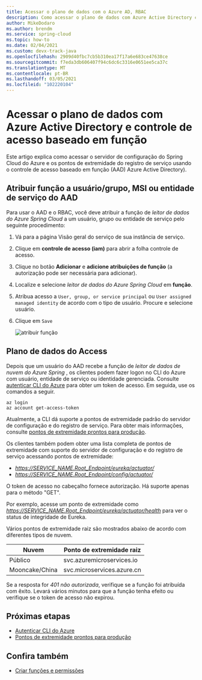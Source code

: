 ```yaml
---
title: Acessar o plano de dados com o Azure AD, RBAC
description: Como acessar o plano de dados com Azure Active Directory controle de acesso baseado em função.
author: MikeDodaro
ms.author: brendm
ms.service: spring-cloud
ms.topic: how-to
ms.date: 02/04/2021
ms.custom: devx-track-java
ms.openlocfilehash: 2909d40fbc7cb5b310ea17f17a6e683ce47638ce
ms.sourcegitcommit: f7eda3db606407f94c6dc6c3316e0651ee5ca37c
ms.translationtype: MT
ms.contentlocale: pt-BR
ms.lasthandoff: 03/05/2021
ms.locfileid: "102220104"
---
```

# <a name="access-the-data-plane-with-azure-active-directory-and-role-based-access-control"></a>Acessar o plano de dados com Azure Active Directory e controle de acesso baseado em função

Este artigo explica como acessar o servidor de configuração do Spring Cloud do Azure e os pontos de extremidade do registro de serviço usando o controle de acesso baseado em função (AAD) Azure Active Directory).

## <a name="assign-role-to-aad-usergroup-msi-or-service-principal"></a>Atribuir função a usuário/grupo, MSI ou entidade de serviço do AAD

Para usar o AAD e o RBAC, você deve atribuir a função de *leitor de dados do Azure Spring Cloud* a um usuário, grupo ou entidade de serviço pelo seguinte procedimento:

1. Vá para a página Visão geral do serviço de sua instância de serviço.

2. Clique em **controle de acesso (iam)** para abrir a folha controle de acesso.

3. Clique no botão **Adicionar** e **adicione atribuições de função** (a autorização pode ser necessária para adicionar).

4. Localize e selecione *leitor de dados do Azure Spring Cloud* em **função**.
5. Atribua acesso a `User, group, or service principal` ou `User assigned managed identity` de acordo com o tipo de usuário. Procure e selecione usuário.  
6. Clique em `Save`

   ![atribuir função](media/access-data-plane-aad-rbac/assign-data-reader-role.png)

## <a name="access-data-plane"></a>Plano de dados do Access

Depois que um usuário do AAD recebe a função de *leitor de dados de nuvem do Azure Spring* , os clientes podem fazer logon no CLI do Azure com usuário, entidade de serviço ou identidade gerenciada.  Consulte [autenticar CLI do Azure](https://docs.microsoft.com/cli/azure/authenticate-azure-cli) para obter um token de acesso.  Em seguida, use os comandos a seguir.

```azurecli
az login
az account get-access-token
```

Atualmente, a CLI dá suporte a pontos de extremidade padrão do servidor de configuração e do registro de serviço. Para obter mais informações, consulte [pontos de extremidade prontos para produção](https://docs.spring.io/spring-boot/docs/current/reference/htmlsingle/#production-ready-endpoints). 

Os clientes também podem obter uma lista completa de pontos de extremidade com suporte do servidor de configuração e do registro de serviço acessando pontos de extremidade:
* *https://SERVICE_NAME.Root_Endpoint/eureka/actuator/*
* *https://SERVICE_NAME.Root_Endpoint/config/actuator/* 

O token de acesso no cabeçalho fornece autorização. Há suporte apenas para o método "GET".

Por exemplo, acesse um ponto de extremidade como *https://SERVICE_NAME.Root_Endpoint/eureka/actuator/health* para ver o status de integridade de Eureka.

Vários pontos de extremidade raiz são mostrados abaixo de acordo com diferentes tipos de nuvem.

| Nuvem          | Ponto de extremidade raiz              |
| -------------- | -------------------------- |
| Público         | svc.azuremicroservices.io  |
| Mooncake/China | svc.microservices.azure.cn |

Se a resposta for *401 não autorizada*, verifique se a função foi atribuída com êxito.  Levará vários minutos para que a função tenha efeito ou verifique se o token de acesso não expirou.

## <a name="next-steps"></a>Próximas etapas
* [Autenticar CLI do Azure](https://docs.microsoft.com/cli/azure/authenticate-azure-cli)
* [Pontos de extremidade prontos para produção](https://docs.spring.io/spring-boot/docs/current/reference/htmlsingle/#production-ready-endpoints)

## <a name="see-also"></a>Confira também
* [Criar funções e permissões](spring-cloud-howto-permissions.md)